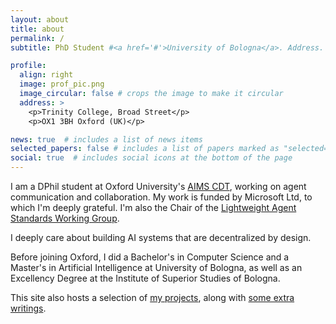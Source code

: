 ```yaml
---
layout: about
title: about
permalink: /
subtitle: PhD Student #<a href='#'>University of Bologna</a>. Address. Contacts. Moto. Etc.

profile:
  align: right
  image: prof_pic.png
  image_circular: false # crops the image to make it circular
  address: >
    <p>Trinity College, Broad Street</p>
    <p>OX1 3BH Oxford (UK)</p>

news: true  # includes a list of news items
selected_papers: false # includes a list of papers marked as "selected={true}"
social: true  # includes social icons at the bottom of the page
---
```


I am a DPhil student at Oxford University's [AIMS CDT](https://aims.robots.ox.ac.uk/), working on agent communication and collaboration. My work is funded by Microsoft Ltd, to which I'm deeply grateful. I'm also the Chair of the [Lightweight Agent Standards Working Group](https://las-wg.org/).

I deeply care about building AI systems that are decentralized by design.

Before joining Oxford, I did a Bachelor's in Computer Science and a Master's in Artificial Intelligence at University of Bologna, as well as an Excellency Degree at the Institute of Superior Studies of Bologna.

This site also hosts a selection of [my projects](/projects/), along with [some extra writings](/blog/).
